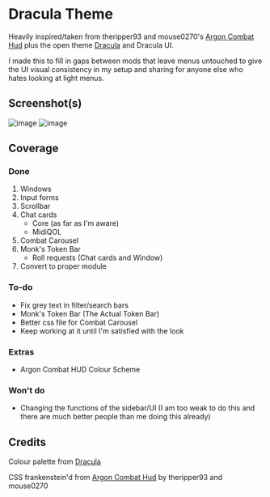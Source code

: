 # Dracula Theme
Heavily inspired/taken from theripper93 and mouse0270's [Argon Combat Hud](https://github.com/theripper93/enhancedcombathud/) plus the open theme [Dracula](https://draculatheme.com) and Dracula UI.

I made this to fill in gaps between mods that leave menus untouched to give the UI visual consistency in my setup and sharing for anyone else who hates looking at light menus.

## Screenshot(s)
![image](https://user-images.githubusercontent.com/95392008/146146871-efb58e86-5c47-43ca-b6ae-9e133509810d.png)
![image](https://user-images.githubusercontent.com/95392008/146161349-1f5b225c-97fc-4018-ba8d-dc2fc8873070.png)

## Coverage
### Done
1. Windows
2. Input forms
3. Scrollbar
4. Chat cards
     - Core (as far as I'm aware)
     - MidiQOL
6. Combat Carousel
7. Monk's Token Bar
     - Roll requests (Chat cards and Window)
8. Convert to proper module

### To-do
- Fix grey text in filter/search bars
- Monk's Token Bar (The Actual Token Bar)
- Better css file for Combat Carousel
- Keep working at it until I'm satisfied with the look

### Extras
- Argon Combat HUD Colour Scheme

### Won't do
- Changing the functions of the sidebar/UI (I am too weak to do this and there are much better people than me doing this already)

## Credits
Colour palette from [Dracula](https://draculatheme.com)

CSS frankenstein'd from [Argon Combat Hud](https://github.com/theripper93/enhancedcombathud/) by theripper93 and mouse0270
